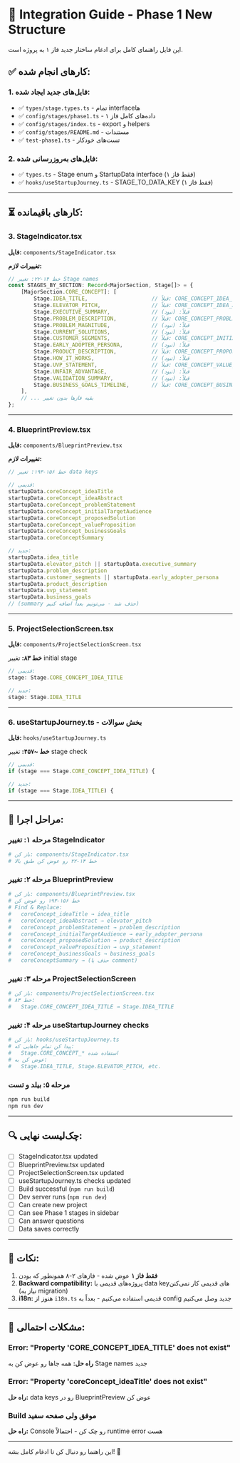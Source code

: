# 🔄 Integration Guide - Phase 1 New Structure

این فایل راهنمای کامل برای ادغام ساختار جدید فاز ۱ به پروژه است.

## ✅ کارهای انجام شده:

### 1. فایل‌های جدید ایجاد شده:
- ✅ `types/stage.types.ts` - تمام interface‌ها
- ✅ `config/stages/phase1.ts` - داده‌های کامل فاز ۱
- ✅ `config/stages/index.ts` - export و helpers
- ✅ `config/stages/README.md` - مستندات
- ✅ `test-phase1.ts` - تست‌های خودکار

### 2. فایل‌های به‌روزرسانی شده:
- ✅ `types.ts` - Stage enum و StartupData interface (فقط فاز ۱)
- ✅ `hooks/useStartupJourney.ts` - STAGE_TO_DATA_KEY (فقط فاز ۱)

---

## ⏳ کارهای باقیمانده:

### 3. StageIndicator.tsx
**فایل:** `components/StageIndicator.tsx`

**تغییرات لازم:**

```typescript
// خط ۱۴-۲۲: تغییر Stage names
const STAGES_BY_SECTION: Record<MajorSection, Stage[]> = {
    [MajorSection.CORE_CONCEPT]: [
        Stage.IDEA_TITLE,                    // قبلاً: CORE_CONCEPT_IDEA_TITLE
        Stage.ELEVATOR_PITCH,                // قبلاً: CORE_CONCEPT_IDEA_ABSTRACT
        Stage.EXECUTIVE_SUMMARY,             // قبلاً: (نبود)
        Stage.PROBLEM_DESCRIPTION,           // قبلاً: CORE_CONCEPT_PROBLEM_STATEMENT
        Stage.PROBLEM_MAGNITUDE,             // قبلاً: (نبود)
        Stage.CURRENT_SOLUTIONS,             // قبلاً: (نبود)
        Stage.CUSTOMER_SEGMENTS,             // قبلاً: CORE_CONCEPT_INITIAL_TARGET_AUDIENCE
        Stage.EARLY_ADOPTER_PERSONA,         // قبلاً: (نبود)
        Stage.PRODUCT_DESCRIPTION,           // قبلاً: CORE_CONCEPT_PROPOSED_SOLUTION
        Stage.HOW_IT_WORKS,                  // قبلاً: (نبود)
        Stage.UVP_STATEMENT,                 // قبلاً: CORE_CONCEPT_VALUE_PROPOSITION
        Stage.UNFAIR_ADVANTAGE,              // قبلاً: (نبود)
        Stage.VALIDATION_SUMMARY,            // قبلاً: (نبود)
        Stage.BUSINESS_GOALS_TIMELINE,       // قبلاً: CORE_CONCEPT_BUSINESS_GOALS
    ],
    // ... بقیه فازها بدون تغییر
};
```

---

### 4. BlueprintPreview.tsx
**فایل:** `components/BlueprintPreview.tsx`

**تغییرات لازم:**

```typescript
// خط ۱۵۶-۱۹۳: تغییر data keys

// قدیمی:
startupData.coreConcept_ideaTitle
startupData.coreConcept_ideaAbstract
startupData.coreConcept_problemStatement
startupData.coreConcept_initialTargetAudience
startupData.coreConcept_proposedSolution
startupData.coreConcept_valueProposition
startupData.coreConcept_businessGoals
startupData.coreConceptSummary

// جدید:
startupData.idea_title
startupData.elevator_pitch || startupData.executive_summary
startupData.problem_description
startupData.customer_segments || startupData.early_adopter_persona
startupData.product_description
startupData.uvp_statement
startupData.business_goals
// (summary حذف شد - می‌تونیم بعداً اضافه کنیم)
```

---

### 5. ProjectSelectionScreen.tsx
**فایل:** `components/ProjectSelectionScreen.tsx`

**خط ۸۳:** تغییر initial stage

```typescript
// قدیمی:
stage: Stage.CORE_CONCEPT_IDEA_TITLE

// جدید:
stage: Stage.IDEA_TITLE
```

---

### 6. useStartupJourney.ts - بخش سوالات
**فایل:** `hooks/useStartupJourney.ts`

**خط ~۴۵۷:** تغییر stage check

```typescript
// قدیمی:
if (stage === Stage.CORE_CONCEPT_IDEA_TITLE) {

// جدید:
if (stage === Stage.IDEA_TITLE) {
```

---

## 🎯 مراحل اجرا:

### مرحله ۱: تغییر StageIndicator
```bash
# باز کن: components/StageIndicator.tsx
# خط ۱۴-۲۲ رو عوض کن طبق بالا
```

### مرحله ۲: تغییر BlueprintPreview
```bash
# باز کن: components/BlueprintPreview.tsx
# خط ۱۵۶-۱۹۳ رو عوض کن
# Find & Replace:
#   coreConcept_ideaTitle → idea_title
#   coreConcept_ideaAbstract → elevator_pitch
#   coreConcept_problemStatement → problem_description
#   coreConcept_initialTargetAudience → early_adopter_persona
#   coreConcept_proposedSolution → product_description
#   coreConcept_valueProposition → uvp_statement
#   coreConcept_businessGoals → business_goals
#   coreConceptSummary → (حذف یا comment)
```

### مرحله ۳: تغییر ProjectSelectionScreen
```bash
# باز کن: components/ProjectSelectionScreen.tsx
# خط ۸۳:
#   Stage.CORE_CONCEPT_IDEA_TITLE → Stage.IDEA_TITLE
```

### مرحله ۴: تغییر useStartupJourney checks
```bash
# باز کن: hooks/useStartupJourney.ts
# پیدا کن تمام جاهایی که:
#   Stage.CORE_CONCEPT_* استفاده شده
# عوض کن به:
#   Stage.IDEA_TITLE, Stage.ELEVATOR_PITCH, etc.
```

### مرحله ۵: بیلد و تست
```bash
npm run build
npm run dev
```

---

## 🔍 چک‌لیست نهایی:

- [ ] StageIndicator.tsx updated
- [ ] BlueprintPreview.tsx updated
- [ ] ProjectSelectionScreen.tsx updated
- [ ] useStartupJourney.ts checks updated
- [ ] Build successful (`npm run build`)
- [ ] Dev server runs (`npm run dev`)
- [ ] Can create new project
- [ ] Can see Phase 1 stages in sidebar
- [ ] Can answer questions
- [ ] Data saves correctly

---

## 📝 نکات:

1. **فقط فاز ۱** عوض شده - فازهای ۲-۸ همونطور که بودن
2. **Backward compatibility:** پروژه‌های قدیمی با data key‌های قدیمی کار نمی‌کنن (نیاز به migration)
3. **i18n:** هنوز از `i18n.ts` قدیمی استفاده می‌کنیم - بعداً به config جدید وصل می‌کنیم

---

## 🚨 مشکلات احتمالی:

### Error: "Property 'CORE_CONCEPT_IDEA_TITLE' does not exist"
**راه حل:** همه جاها رو عوض کن به Stage names جدید

### Error: "Property 'coreConcept_ideaTitle' does not exist"
**راه حل:** data keys رو در BlueprintPreview عوض کن

### Build موفق ولی صفحه سفید
**راه حل:** Console رو چک کن - احتمالاً runtime error هست

---

این راهنما رو دنبال کن تا ادغام کامل بشه! 🚀
